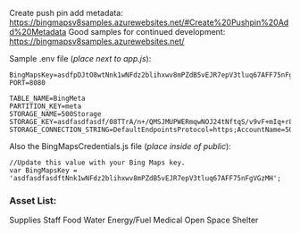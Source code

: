 Create push pin add metadata: https://bingmapsv8samples.azurewebsites.net/#Create%20Pushpin%20Add%20Metadata
Good samples for continued development: https://bingmapsv8samples.azurewebsites.net/ 

Sample .env file (*place next to app.js*): 

```
BingMapsKey=asdfpDJtO8wtNnk1wNFdz2blihxwv8mPZdB5vEJR7epV3tluq67AFF75nFgVGzMH
PORT=8080

TABLE_NAME=BingMeta
PARTITION_KEY=meta
STORAGE_NAME=500Storage
STORAGE_KEY=asdfasdfasdf/08TTrA/n+/QMSJMUPWERmqwNOJ24tNftqS/v9vF+mIq+r8pfB58f3yIzC343cnPQclxA==
STORAGE_CONNECTION_STRING=DefaultEndpointsProtocol=https;AccountName=500starter9eef;AccountKey=asdfasdfasdf/08TTrA/n+/QMSJMUPWERmqwNOJ24tNftqS/v9vF+mIq+r8pfB58f3yIzC343cnPQclxA==;EndpointSuffix=core.windows.net

```

Also the BingMapsCredentials.js file (*place inside of public*): 
```
//Update this value with your Bing Maps key.
var BingMapsKey = 'asdfasdfasdftNnk1wNFdz2blihxwv8mPZdB5vEJR7epV3tluq67AFF75nFgVGzMH';

```

### Asset List: 
Supplies
Staff
Food
Water
Energy/Fuel
Medical
Open Space
Shelter